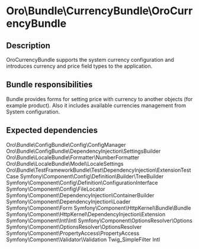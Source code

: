 # Oro\Bundle\CurrencyBundle\OroCurrencyBundle

## Description

OroCurrencyBundle supports the system currency configuration and introduces currency and price field types to the application.

## Bundle responsibilities

Bundle provides forms for setting price with currency to another objects (for example product).
Also it includes available currencies management from System configuration.

## Expected dependencies

Oro\Bundle\ConfigBundle\Config\ConfigManager
Oro\Bundle\ConfigBundle\DependencyInjection\SettingsBuilder
Oro\Bundle\LocaleBundle\Formatter\NumberFormatter
Oro\Bundle\LocaleBundle\Model\LocaleSettings
Oro\Bundle\TestFrameworkBundle\Test\DependencyInjection\ExtensionTestCase
Symfony\Component\Config\Definition\Builder\TreeBuilder
Symfony\Component\Config\Definition\ConfigurationInterface
Symfony\Component\Config\FileLocator
Symfony\Component\DependencyInjection\ContainerBuilder
Symfony\Component\DependencyInjection\Loader
Symfony\Component\Form
Symfony\Component\HttpKernel\Bundle\Bundle
Symfony\Component\HttpKernel\DependencyInjection\Extension
Symfony\Component\Intl\Intl
Symfony\Component\OptionsResolver\Options
Symfony\Component\OptionsResolver\OptionsResolver
Symfony\Component\PropertyAccess\PropertyAccess
Symfony\Component\Validator\Validation
Twig_SimpleFilter
Intl
